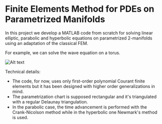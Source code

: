 # Finite Elements Method for PDEs on Parametrized Manifolds

In this project we develop a MATLAB code from scratch for solving linear elliptic, parabolic and hyperbolic equations on parametrized 2-manifolds using an adaptation of the classical FEM.

For example, we can solve the wave equation on a torus.

![Alt text](https://github.com/mezzelfo/MNEDP/blob/Manifolds/torus_wave.gif?raw=true "Title")

Technical details:
- The code, for now, uses only first-order polynomial Courant finite elements but it has been designed with higher order generalizations in mind.
- The parametrization chart is supposed rectangular and it's triangulated with a regular Delaunay triangulation.
- In the parabolic case, the time advancement is performed with the Crank-Nicolson method while in the hyperbolic one Newmark's method is used.